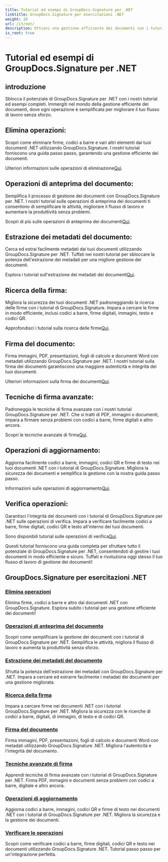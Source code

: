 ```yaml
---
title: Tutorial ed esempi di GroupDocs.Signature per .NET
linktitle: GroupDocs.Signature per esercitazioni .NET
weight: 10
url: /it/net/
description: Ottieni una gestione efficiente dei documenti con i tutorial di GroupDocs.Signature per .NET. Elimina, visualizza in anteprima, estrai metadati, firma, aggiorna e verifica i documenti senza problemi.
is_root: true
---
```


# Tutorial ed esempi di GroupDocs.Signature per .NET

## introduzione

Sblocca il potenziale di GroupDocs.Signature per .NET con i nostri tutorial ed esempi completi. Immergiti nel mondo della gestione efficiente dei documenti, dove ogni operazione è semplificata per migliorare il tuo flusso di lavoro senza sforzo.

## Elimina operazioni:
Scopri come eliminare firme, codici a barre e vari altri elementi dai tuoi documenti .NET utilizzando GroupDocs.Signature. I nostri tutorial forniscono una guida passo passo, garantendo una gestione efficiente dei documenti.

 Ulteriori informazioni sulle operazioni di eliminazione[Qui](./delete-operations/).

## Operazioni di anteprima del documento:
Semplifica il processo di gestione dei documenti con GroupDocs.Signature per .NET. I nostri tutorial sulle operazioni di anteprima dei documenti ti consentono di semplificare le attività, migliorare il flusso di lavoro e aumentare la produttività senza problemi.

 Scopri di più sulle operazioni di anteprima dei documenti[Qui](./document-preview-operations/).

## Estrazione dei metadati del documento:
Cerca ed estrai facilmente metadati dai tuoi documenti utilizzando GroupDocs.Signature per .NET. Tuffati nei nostri tutorial per sbloccare la potenza dell'estrazione dei metadati per una migliore gestione dei documenti.

 Esplora i tutorial sull'estrazione dei metadati dei documenti[Qui](./document-metadata-extraction/).

## Ricerca della firma:
Migliora la sicurezza dei tuoi documenti .NET padroneggiando la ricerca delle firme con i tutorial di GroupDocs.Signature. Impara a cercare le firme in modo efficiente, inclusi codici a barre, firme digitali, immagini, testo e codici QR.

 Approfondisci i tutorial sulla ricerca delle firme[Qui](./signature-searching/).

## Firma del documento:
Firma immagini, PDF, presentazioni, fogli di calcolo e documenti Word con metadati utilizzando GroupDocs.Signature per .NET. I nostri tutorial sulla firma dei documenti garantiscono una maggiore autenticità e integrità dei tuoi documenti.

 Ulteriori informazioni sulla firma dei documenti[Qui](./document-signing/).

## Tecniche di firma avanzate:
Padroneggia le tecniche di firma avanzate con i nostri tutorial GroupDocs.Signature per .NET. Che si tratti di PDF, immagini o documenti, impara a firmare senza problemi con codici a barre, firme digitali e altro ancora.

 Scopri le tecniche avanzate di firma[Qui](./advanced-signature-techniques/).

## Operazioni di aggiornamento:
Aggiorna facilmente codici a barre, immagini, codici QR e firme di testo nei tuoi documenti .NET con i tutorial di GroupDocs.Signature. Migliora la sicurezza dei documenti e semplifica la gestione con la nostra guida passo passo.

 Informazioni sulle operazioni di aggiornamento[Qui](./update-operations/).

## Verifica operazioni:
Garantisci l'integrità dei documenti con i tutorial di GroupDocs.Signature per .NET sulle operazioni di verifica. Impara a verificare facilmente codici a barre, firme digitali, codici QR e testo all'interno dei tuoi documenti.

 Sono disponibili tutorial sulle operazioni di verifica[Qui](./verify-operations/). 

Questi tutorial forniscono una guida completa per sfruttare tutto il potenziale di GroupDocs.Signature per .NET, consentendoti di gestire i tuoi documenti in modo efficiente e sicuro. Tuffati e rivoluziona oggi stesso il tuo flusso di lavoro di gestione dei documenti!
## GroupDocs.Signature per esercitazioni .NET 
### [Elimina operazioni](./delete-operations/)
Elimina firme, codici a barre e altro dai documenti .NET con GroupDocs.Signature. Esplora subito i tutorial per una gestione efficiente dei documenti!
### [Operazioni di anteprima del documento](./document-preview-operations/)
Scopri come semplificare la gestione dei documenti con i tutorial di GroupDocs.Signature per .NET. Semplifica le attività, migliora il flusso di lavoro e aumenta la produttività senza sforzo.
### [Estrazione dei metadati del documento](./document-metadata-extraction/)
Sfrutta la potenza dell'estrazione dei metadati con GroupDocs.Signature per .NET. Impara a cercare ed estrarre facilmente i metadati dei documenti per una gestione migliorata.
### [Ricerca della firma](./signature-searching/)
Impara a cercare firme nei documenti .NET con i tutorial GroupDocs.Signature per .NET. Migliora la sicurezza con le ricerche di codici a barre, digitali, di immagini, di testo e di codici QR.
### [Firma del documento](./document-signing/)
Firma immagini, PDF, presentazioni, fogli di calcolo e documenti Word con metadati utilizzando GroupDocs.Signature .NET. Migliora l'autenticità e l'integrità del documento.
### [Tecniche avanzate di firma](./advanced-signature-techniques/)
Apprendi tecniche di firma avanzate con i tutorial di GroupDocs.Signature per .NET. Firma PDF, immagini e documenti senza problemi con codici a barre, digitale e altro ancora.
### [Operazioni di aggiornamento](./update-operations/)
Aggiorna codici a barre, immagini, codici QR e firme di testo nei documenti .NET con i tutorial di GroupDocs.Signature per .NET. Migliora la sicurezza e la gestione dei documenti.
### [Verificare le operazioni](./verify-operations/)
Scopri come verificare codici a barre, firme digitali, codici QR e testo nei documenti utilizzando GroupDocs.Signature .NET. Tutorial passo passo per un'integrazione perfetta.